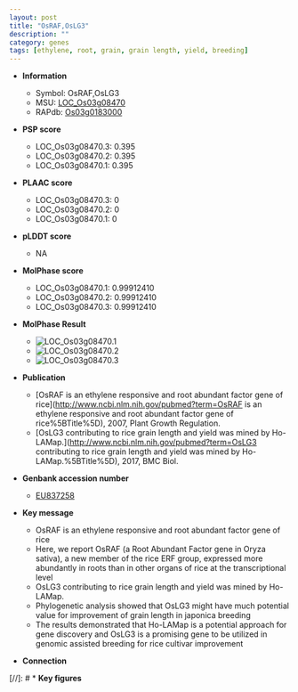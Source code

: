 ```yaml
---
layout: post
title: "OsRAF,OsLG3"
description: ""
category: genes
tags: [ethylene, root, grain, grain length, yield, breeding]
---
```


* **Information**  
    + Symbol: OsRAF,OsLG3  
    + MSU: [LOC_Os03g08470](http://rice.plantbiology.msu.edu/cgi-bin/ORF_infopage.cgi?orf=LOC_Os03g08470)  
    + RAPdb: [Os03g0183000](http://rapdb.dna.affrc.go.jp/viewer/gbrowse_details/irgsp1?name=Os03g0183000)  

* **PSP score**  
    + LOC_Os03g08470.3: 0.395 
    + LOC_Os03g08470.2: 0.395 
    + LOC_Os03g08470.1: 0.395 

* **PLAAC score**  
    + LOC_Os03g08470.3: 0 
    + LOC_Os03g08470.2: 0 
    + LOC_Os03g08470.1: 0 

* **pLDDT score**
    + NA


* **MolPhase score**
    + LOC_Os03g08470.1: 0.99912410
    + LOC_Os03g08470.2: 0.99912410
    + LOC_Os03g08470.3: 0.99912410

* **MolPhase Result**
    + ![LOC_Os03g08470.1](https://304243504.github.io/Pictures/LOC_Os03g/LOC_Os03g08470.1.png)
    + ![LOC_Os03g08470.2](https://304243504.github.io/Pictures/LOC_Os03g/LOC_Os03g08470.2.png)
    + ![LOC_Os03g08470.3](https://304243504.github.io/Pictures/LOC_Os03g/LOC_Os03g08470.3.png)

* **Publication**  
    + [OsRAF is an ethylene responsive and root abundant factor gene of rice](http://www.ncbi.nlm.nih.gov/pubmed?term=OsRAF is an ethylene responsive and root abundant factor gene of rice%5BTitle%5D), 2007, Plant Growth Regulation.
    + [OsLG3 contributing to rice grain length and yield was mined by Ho-LAMap.](http://www.ncbi.nlm.nih.gov/pubmed?term=OsLG3 contributing to rice grain length and yield was mined by Ho-LAMap.%5BTitle%5D), 2017, BMC Biol.

* **Genbank accession number**  
    + [EU837258](http://www.ncbi.nlm.nih.gov/nuccore/EU837258)

* **Key message**  
    + OsRAF is an ethylene responsive and root abundant factor gene of rice
    + Here, we report OsRAF (a Root Abundant Factor gene in Oryza sativa), a new member of the rice ERF group, expressed more abundantly in roots than in other organs of rice at the transcriptional level
    + OsLG3 contributing to rice grain length and yield was mined by Ho-LAMap.
    + Phylogenetic analysis showed that OsLG3 might have much potential value for improvement of grain length in japonica breeding
    + The results demonstrated that Ho-LAMap is a potential approach for gene discovery and OsLG3 is a promising gene to be utilized in genomic assisted breeding for rice cultivar improvement

* **Connection**  

[//]: # * **Key figures**  


